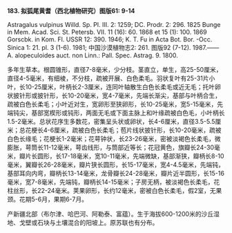 **183. 拟狐尾黄耆（西北植物研究）图版61: 9-14**

Astragalus vulpinus Willd. Sp. Pl. III. 2: 1259; DC. Prodr. 2: 296. 1825 Bunge in Mem. Acad. Sci. St. Petersb. VII. 11 (16): 60. 1868 et 15 (1): 100. 1869 Gorscbk. in Kom. Fl. USSR 12: 390. 1946; K. T. Fu in Acta Bot. Bor. -Occ. Sinica 1: 21. pl. 3 (1-6). 1981; 中国沙漠植物志2: 261. 图版92 (7-12). 1987.——A. alopeculoides auct. non Linn.: Pall. Spec. Astrag. 9. 1800.

多年生草本。根圆锥形，直径7-8毫米，少分枝。茎直立，单生，高25-50厘米，直径4-5毫米，有细棱，不分枝，疏被开展、白色柔毛。羽状复叶有25-31片小叶，长10-25厘米，叶柄长2-3厘米，连同叶轴散生白色长柔毛或近无毛；托叶卵状披针形或披针形，长10-20毫米，宽4-7毫米，先端长渐尖，基部与叶柄合生，疏被白色长柔毛；小叶近对生，宽卵形至狭卵形，长10-25毫米，宽5-15毫米，先端钝尖，基部宽楔形或钝形，两面无毛或下面主脉上和叶缘疏被白色毛，小叶柄长1.5-2毫米。总状花序生多数花，密集呈头状或卵状，长4-6厘米，直径3.5-5.5厘米；总花梗长4-6厘米，疏被白色长柔毛；苞片线状披针形，长10-20毫米，疏被白色长缘毛；花梗长1-2毫米；花萼钟状，长23-26毫米，密被淡褐色长柔毛，微膨胀，萼筒长11-12毫米，萼齿线形，与筒部近等长；花冠黄色，旗瓣长24-30毫米，瓣片长圆形，长17-18毫米，宽10-11毫米，先端微缺，基部渐狭，瓣柄长8-10毫米，翼瓣长26-28毫米，瓣片狭长圆形，长15-17毫米，宽4-4.5毫米，先端钝，基部耳向内弯，瓣柄长13-14毫米，龙骨瓣长24-28毫米，瓣片近半圆形，长15-16毫米，宽7-8毫米，先端钝，瓣柄长14-15毫米；子房无柄，被淡褐色长柔毛，花柱丝形，长22-24毫米。荚果卵形，长约12毫米，密被白色长柔毛，假2室，无果颈。花期5-6月，果期6-7月。

产新疆北部（布尔津、哈巴河、阿勒泰、富蕴）。生于海拔600-1200米的沙丘湿地、戈壁或石块与土壤混合的阳坡上。原苏联也有分布。

